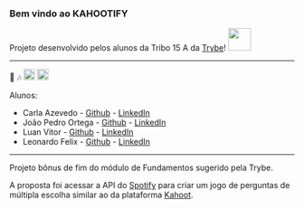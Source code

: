 ### Bem vindo ao KAHOOTIFY

Projeto desenvolvido pelos alunos da Tribo 15 A da [Trybe](https://www.betrybe.com/)! 	<img src="https://res.cloudinary.com/crunchbase-production/image/upload/c_lpad,h_256,w_256,f_auto,q_auto:eco,dpr_1/elppcqzdzhh7dzc8e4ox" data-canonical-src="" width="40" height="40" />

---

:musical_score: :notes: <img src="https://cdn.icon-icons.com/icons2/195/PNG/256/Spotify_23464.png" data-canonical-src="" width="20" height="20" /> <img src="https://external-preview.redd.it/4crnIJaTljlpz5kZy8eZmhOR8cpk1iHOgKR9qe3TLeo.jpg?auto=webp&s=b13a93af541ac1f41be27d5bcb597eec33c1c9fa" data-canonical-src="" width="20" height="20" />

Alunos:  
* Carla Azevedo - [Github](https://github.com/CarlaAzevedo) - [LinkedIn](https://www.linkedin.com/in/carlaanselmet/)
* João Pedro Ortega  - [Github](https://github.com/Joao-Ortega) - [LinkedIn](https://www.linkedin.com/in/joaopedroortega/)
* Luan Vitor - [Github](https://github.com/LuanVittor) - [LinkedIn](https://www.linkedin.com/in/luan-vittor/)
* Leonardo Felix - [Github](https://github.com/leonardodfelix) - [LinkedIn](https://www.linkedin.com/in/leonardodoriafelix/)

---

Projeto bônus de fim do módulo de Fundamentos sugerido pela Trybe.

A proposta foi acessar a API do [Spotify](https://www.spotify.com/br/) para criar um jogo de perguntas de múltipla escolha similar ao da plataforma [Kahoot](https://kahoot.com/).